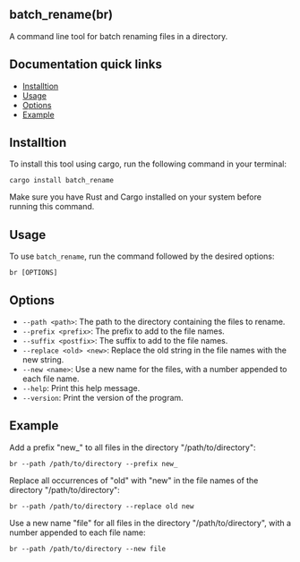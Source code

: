 batch_rename(br)
----------------

A command line tool for batch renaming files in a directory.

## Documentation quick links

* [Installtion](#installtion)
* [Usage](#usage)
* [Options](#options)
* [Example](#example)

## Installtion

To install this tool using cargo, run the following command in your terminal:

```shell
cargo install batch_rename
```

Make sure you have Rust and Cargo installed on your system before running this command.

## Usage

To use `batch_rename`, run the command followed by the desired options:

```shell
br [OPTIONS]
```

## Options

- `--path <path>`: The path to the directory containing the files to rename.
- `--prefix <prefix>`: The prefix to add to the file names.
- `--suffix <postfix>`: The suffix to add to the file names.
- `--replace <old> <new>`: Replace the old string in the file names with the new string.
- `--new <name>`: Use a new name for the files, with a number appended to each file name.
- `--help`: Print this help message.
- `--version`: Print the version of the program.

## Example

Add a prefix "new_" to all files in the directory "/path/to/directory":

```
br --path /path/to/directory --prefix new_
```

Replace all occurrences of "old" with "new" in the file names of the directory "/path/to/directory":

```
br --path /path/to/directory --replace old new
```

Use a new name "file" for all files in the directory "/path/to/directory", with a number appended to each file name:

```
br --path /path/to/directory --new file
